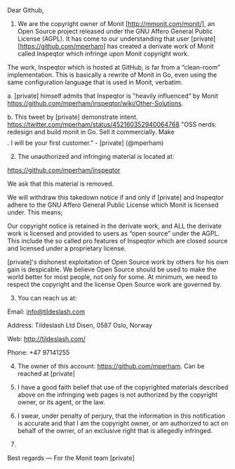 Dear Github,

1. We are the copyright owner of Monit [http://mmonit.com/monit/], an Open Source project released under the GNU Affero General Public License (AGPL). It has come to our understanding that user [private] [https://github.com/mperham] has created a derivate work of Monit called Inspeqtor which infringe upon Monit copyright work.

The work, Inspeqtor which is hosted at GitHub, is far from a “clean-room” implementation. This is basically a rewrite of Monit in Go, even using the same configuration language that is used in Monit, verbatim.

a. [private] himself admits that Inspeqtor is "heavily influenced“ by Monit https://github.com/mperham/inspeqtor/wiki/Other-Solutions.

b. This tweet by [private] demonstrate intent. https://twitter.com/mperham/status/452160352940064768 "OSS nerds: redesign and build monit in Go. Sell it commercially. Make $$$$. I will be your first customer.” - [private] (@mperham)

2. The unauthorized and infringing material is located at:

https://github.com/mperham/inspeqtor

We ask that this material is removed.

We will withdraw this takedown notice if and only if [private] and Inspeqtor adhere to the GNU Affero General Public License which Monit is licensed under. This means;

Our copyright notice is retained in the derivate work, and ALL the derivate work is licensed and provided to users as “open source” under the AGPL. This include the so called pro features of Inspeqtor which are closed source and licensed under a proprietary license.

[private]'s dishonest exploitation of Open Source work by others for his own gain is despicable. We believe Open Source should be used to make the world better for most people, not only for some. At minimum, we need to respect the copyright and the license Open Source work are governed by.

3) You can reach us at:

Email: info@tildeslash.com

Address:
Tildeslash Ltd
Disen, 0587 Oslo,
Norway

Web: http://tildeslash.com/

Phone: +47 97141255

4) The owner of this account: https://github.com/mperham. Can be reached at [private]

5) I have a good faith belief that use of the copyrighted materials described above on the infringing web pages is not authorized by the copyright owner, or its agent, or the law.

6) I swear, under penalty of perjury, that the information in this notification is accurate and that I am the copyright owner, or am authorized to act on behalf of the owner, of an exclusive right that is allegedly infringed.

7)

Best regards
—
For the Monit team
[private]
